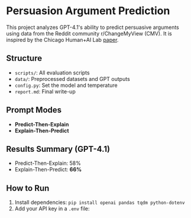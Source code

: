 # Persuasion Argument Prediction

This project analyzes GPT-4.1's ability to predict persuasive arguments using data from the Reddit community r/ChangeMyView (CMV). It is inspired by the Chicago Human+AI Lab [paper](https://chenhaot.com/pubs/winning-arguments.pdf).

## Structure

- `scripts/`: All evaluation scripts
- `data/`: Preprocessed datasets and GPT outputs
- `config.py`: Set the model and temperature
- `report.md`: Final write-up

## Prompt Modes

- **Predict-Then-Explain**  
- **Explain-Then-Predict**

## Results Summary (GPT-4.1)
- Predict-Then-Explain: 58%
- Explain-Then-Predict: **66%**

## How to Run

1. Install dependencies: `pip install openai pandas tqdm python-dotenv`
2. Add your API key in a `.env` file:
